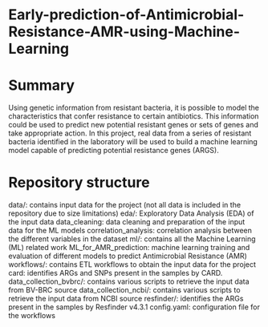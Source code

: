 # Early-prediction-of-Antimicrobial-Resistance-AMR-using-Machine-Learning

# Summary
Using genetic information from resistant bacteria, it is possible to model the characteristics that confer resistance to certain antibiotics. This information could be used to predict new potential resistant genes or sets of genes and take appropriate action. In this project, real data from a series of resistant bacteria identified in the laboratory will be used to build a machine learning model capable of predicting potential resistance genes (ARGS).

# Repository structure
data/: contains input data for the project (not all data is included in the repository due to size limitations)
eda/: Exploratory Data Analysis (EDA) of the input data
data_cleaning: data cleaning and preparation of the input data for the ML models
correlation_analysis: correlation analysis between the different variables in the dataset
ml/: contains all the Machine Learning (ML) related work
ML_for_AMR_prediction: machine learning training and evaluation of different models to predict Antimicrobial Resistance (AMR)
workflows/: contains ETL workflows to obtain the input data for the project
card: identifies ARGs and SNPs present in the samples by CARD.
data_collection_bvbrc/: contains various scripts to retrieve the input data from BV-BRC source
data_collection_ncbi/: contains various scripts to retrieve the input data from NCBI source
resfinder/: identifies the ARGs present in the samples by Resfinder v4.3.1
config.yaml: configuration file for the workflows
